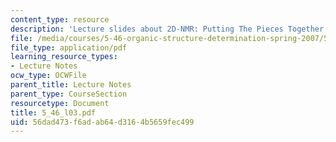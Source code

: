 ```yaml
---
content_type: resource
description: 'Lecture slides about 2D-NMR: Putting The Pieces Together.'
file: /media/courses/5-46-organic-structure-determination-spring-2007/56dad473f6adab64d3164b5659fec499_5_46_l03.pdf
file_type: application/pdf
learning_resource_types:
- Lecture Notes
ocw_type: OCWFile
parent_title: Lecture Notes
parent_type: CourseSection
resourcetype: Document
title: 5_46_l03.pdf
uid: 56dad473-f6ad-ab64-d316-4b5659fec499
---
```

